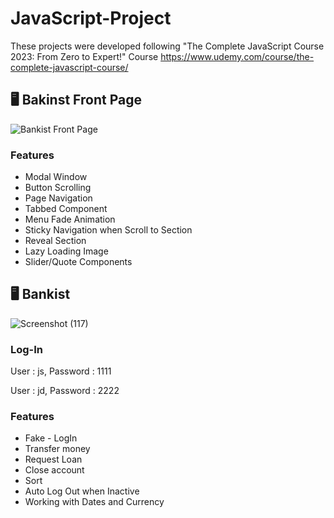 # JavaScript-Project
These projects were developed following "The Complete JavaScript Course 2023: From Zero to Expert!" Course
https://www.udemy.com/course/the-complete-javascript-course/

## 🖥️ Bakinst Front Page
![Bankist Front Page](https://user-images.githubusercontent.com/121996224/220919494-76d2b316-2633-4885-85e7-e5b86faa1e13.png)
### Features
- Modal Window
- Button Scrolling
- Page Navigation
- Tabbed Component
- Menu Fade Animation
- Sticky Navigation when Scroll to Section
- Reveal Section
- Lazy Loading Image
- Slider/Quote Components

## 🖥️ Bankist
![Screenshot (117)](https://user-images.githubusercontent.com/121996224/219953095-b7501ccb-c0a1-44ba-bd37-edb93d51515c.png)
### Log-In
User : js,
Password : 1111

User : jd,
Password : 2222
### Features
- Fake - LogIn
- Transfer money
- Request Loan
- Close account
- Sort
- Auto Log Out when Inactive
- Working with Dates and Currency
